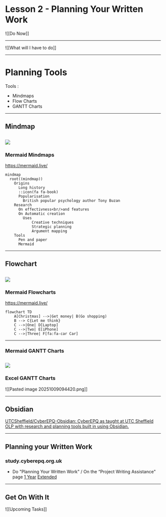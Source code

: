 # Lesson 2 - Planning Your Written Work


![[Do Now]]

---

![[What will I have to do]]


---
# Planning Tools

Tools :
  * Mindmaps
  * Flow Charts
  * GANTT Charts

---
## Mindmap

[![](https://mermaid.ink/img/pako:eNpdUttu2zAM_RVCTwmQpY5zcSIMA9rucUWLtXsZ_KLatC3MJjVdirlB_n1yHHdr-USec3gRxaMouEQhRaep7JTJCcAy-9nsAsznAwRwb3WtyY0BwDemGhrtPNt-wqTUBdOsUlCpT8_Mv-YT88AmtMpqp7xmmlCAG6u9dg2YkQfj-qLhluseVPANW3hi6uEmvKpL1nd0qGzRTDXuCbCqsPD6BQmd-_xsr74oKqFC5YNF95_wOnju4gQFFBY_TPLD_ZOOdnvWvCB4LBrSv8NHwaO3ymMdy5lWEWmq3_PXtg4dkoe4RfPGPjG3b4UekGAY1iiDdgLv0HZKl2IhuosnxXEgc-Eb7DAXMrolViq0Phc5naI0rosfeyqE9DbgQgRTxuG-alVb1U2gUSTkUfwRMt1my80u3SeH3SHadrUQvZCbZLne7NNkdcjWu_Uh3ZwW4pU55ifLfbZNoqW7JMuSdEjAUsffvxvP53xF5w4_zwljQ8uhboSsVOtiVNvhLRcGqUR7y4G8kKvs9BdPvMlp?type=png)](https://mermaid.live/edit#pako:eNpdUttu2zAM_RVCTwmQpY5zcSIMA9rucUWLtXsZ_KLatC3MJjVdirlB_n1yHHdr-USec3gRxaMouEQhRaep7JTJCcAy-9nsAsznAwRwb3WtyY0BwDemGhrtPNt-wqTUBdOsUlCpT8_Mv-YT88AmtMpqp7xmmlCAG6u9dg2YkQfj-qLhluseVPANW3hi6uEmvKpL1nd0qGzRTDXuCbCqsPD6BQmd-_xsr74oKqFC5YNF95_wOnju4gQFFBY_TPLD_ZOOdnvWvCB4LBrSv8NHwaO3ymMdy5lWEWmq3_PXtg4dkoe4RfPGPjG3b4UekGAY1iiDdgLv0HZKl2IhuosnxXEgc-Eb7DAXMrolViq0Phc5naI0rosfeyqE9DbgQgRTxuG-alVb1U2gUSTkUfwRMt1my80u3SeH3SHadrUQvZCbZLne7NNkdcjWu_Uh3ZwW4pU55ifLfbZNoqW7JMuSdEjAUsffvxvP53xF5w4_zwljQ8uhboSsVOtiVNvhLRcGqUR7y4G8kKvs9BdPvMlp)
---

### Mermaid Mindmaps

[https://mermaid\.live/](https://mermaid.live/)

```
mindmap
  root((mindmap))
    Origins
      Long history
      ::icon(fa fa-book)
      Popularisation
        British popular psychology author Tony Buzan
    Research
      On effectivness<br/>and features
      On Automatic creation
        Uses
            Creative techniques
            Strategic planning
            Argument mapping
    Tools
      Pen and paper
      Mermaid
```

---

## Flowchart

[![](https://mermaid.ink/img/pako:eNpVkE1PwzAMhv9K5BNI3VSlH9lyQGId7DIEEpxod4jatIlYkypNNUbb_07aggQ-2Xnfx47dQ64LDhTKs77kghmL3vaZQi7u00QY2dqatSe0Wt0NB25RrRW_Dmh3c9CoFbpppKpuF_9uMqGkP042jqyQ6mNcpGTmnxUf0D49ssbq5vRXebvoAT2k8kW49v8VYbijHtOS0ZKtcmZQwswJPKi5qZks3Nf7CcjACl7zDKhLC16y7mwzyNTorKyz-vWqcqDWdNyDrimY5XvJKsPq38eGKaA9fAINMFnjIMI4wPEm8qOAeHAFGobreENCEm_J1g_I6MGX1g731xsS-S5w7BPi4yj0gBfSavO0nHa-8DzgfQaWeUZ3lQC31Ll1VWWmVX4UrgpuEt0pCxRvx2-yxYHG?type=png)](https://mermaid.live/edit#pako:eNpVkE1PwzAMhv9K5BNI3VSlH9lyQGId7DIEEpxod4jatIlYkypNNUbb_07aggQ-2Xnfx47dQ64LDhTKs77kghmL3vaZQi7u00QY2dqatSe0Wt0NB25RrRW_Dmh3c9CoFbpppKpuF_9uMqGkP042jqyQ6mNcpGTmnxUf0D49ssbq5vRXebvoAT2k8kW49v8VYbijHtOS0ZKtcmZQwswJPKi5qZks3Nf7CcjACl7zDKhLC16y7mwzyNTorKyz-vWqcqDWdNyDrimY5XvJKsPq38eGKaA9fAINMFnjIMI4wPEm8qOAeHAFGobreENCEm_J1g_I6MGX1g731xsS-S5w7BPi4yj0gBfSavO0nHa-8DzgfQaWeUZ3lQC31Ll1VWWmVX4UrgpuEt0pCxRvx2-yxYHG)
---
### Mermaid Flowcharts 

[https://mermaid\.live/](https://mermaid.live/)

```
flowchart TD
    A[Christmas] -->|Get money| B(Go shopping)
    B --> C{Let me think}
    C -->|One| D[Laptop]
    C -->|Two| E[iPhone]
    C -->|Three| F[fa:fa-car Car]
```

---
### Mermaid GANTT Charts

[![](https://mermaid.ink/img/pako:eNqlVN9r2zAQ_lcOwcYGdrDsOG79UkbTQgdhodkeNvyiWZdEiy0ZSW7alf7vk-zUdUpJHyYMPu67--4n90hKxZHkZMOktYUspBW2QvjOzM7AXtgtrCzTFpjkMG8R5syimXhD7qRrpWtm4ad74WIRzuceYPfCHIAPdfiB96zl7kZa1HesArpH3HltIQHA_wyWVigJC8XbCo1X9SJEkMdRnIbReRhnAUDGRyA9BcaQHyuS14rpa0V64KNRGKev-WanwOwUeDbEWTVYClYJYw-lPrvRkM68wbc71Kyq4KtqtXStusV1dehNDjHl42YtKyalkJt-WB65RYNMl9sRa-SSoVPeo6XSHNQabqSwLo0Xhhf7l-Tnmq0tLLX64-L5f6OM8_kCHzu_oab_sQhh1f6uhTFdgaUWNoBauA2wSmIAfVax-96kYU2jlVsoA5-Wy8vPYBWYcquUU_iCZmFE3WoctexAcXWPZes1x12DZN8Fem7LLd4J3I_Jupw6uZ_XxcVQ5dviQvAh6jGdK2vqLa6MYQ_Qd3uA4nQ8ApegtKzfgt4iCaOs78kI-9FUinHIjzvYWdOoCyW78Q-NZA3qvdK7k56jJN81u27d7j7Tvzfa3i8jAanRXQvB3Rl69CehIHaLNRYkdyLHNWsrW5BCPjlT1lq1epAlya1uMSBt4-_QXLCNZjXJ124bnLZhkuSP5J7kNEsnM5qeZbP0PJ7RbJoF5IHkSTrJYkppGscJpUkWzZ4C8lcpRxFNzrLp-fgFBLmwSi_6U9ldzC7Gr86hT0SrdrMdEthoX84BQclRX6pWWpdP8vQPzdG8Cg?type=png)](https://mermaid.live/edit#pako:eNqlVN9r2zAQ_lcOwcYGdrDsOG79UkbTQgdhodkeNvyiWZdEiy0ZSW7alf7vk-zUdUpJHyYMPu67--4n90hKxZHkZMOktYUspBW2QvjOzM7AXtgtrCzTFpjkMG8R5syimXhD7qRrpWtm4ad74WIRzuceYPfCHIAPdfiB96zl7kZa1HesArpH3HltIQHA_wyWVigJC8XbCo1X9SJEkMdRnIbReRhnAUDGRyA9BcaQHyuS14rpa0V64KNRGKev-WanwOwUeDbEWTVYClYJYw-lPrvRkM68wbc71Kyq4KtqtXStusV1dehNDjHl42YtKyalkJt-WB65RYNMl9sRa-SSoVPeo6XSHNQabqSwLo0Xhhf7l-Tnmq0tLLX64-L5f6OM8_kCHzu_oab_sQhh1f6uhTFdgaUWNoBauA2wSmIAfVax-96kYU2jlVsoA5-Wy8vPYBWYcquUU_iCZmFE3WoctexAcXWPZes1x12DZN8Fem7LLd4J3I_Jupw6uZ_XxcVQ5dviQvAh6jGdK2vqLa6MYQ_Qd3uA4nQ8ApegtKzfgt4iCaOs78kI-9FUinHIjzvYWdOoCyW78Q-NZA3qvdK7k56jJN81u27d7j7Tvzfa3i8jAanRXQvB3Rl69CehIHaLNRYkdyLHNWsrW5BCPjlT1lq1epAlya1uMSBt4-_QXLCNZjXJ124bnLZhkuSP5J7kNEsnM5qeZbP0PJ7RbJoF5IHkSTrJYkppGscJpUkWzZ4C8lcpRxFNzrLp-fgFBLmwSi_6U9ldzC7Gr86hT0SrdrMdEthoX84BQclRX6pWWpdP8vQPzdG8Cg)
---
### Excel GANTT Charts


![[Pasted image 20251009094420.png]]


---

  
## Obsidian  

 [UTCSheffield/CyberEPQ-Obsidian: CyberEPQ as taught at UTC Sheffield OLP with research and planning tools built in using Obsidian.](https://github.com/UTCSheffield/CyberEPQ-Obsidian)

---
## Planning your Written Work 
### study.cyberepq.org.uk

* Do "Planning Your Written Work" / On the “Project Writing Assistance" page  [1 Year](https://study.cyberepq.org.uk/mod/scorm/view.php?id=41553)  [Extended](https://study.cyberepq.org.uk/mod/scorm/view.php?id=42101)

---
## Get On With It

![[Upcoming Tasks]]
